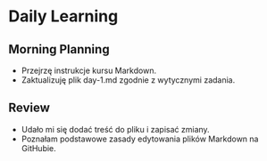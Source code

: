 # Daily Learning
## Morning Planning
- Przejrzę instrukcje kursu Markdown.
- Zaktualizuję plik day-1.md zgodnie z wytycznymi zadania.

## Review
- Udało mi się dodać treść do pliku i zapisać zmiany.
- Poznałam podstawowe zasady edytowania plików Markdown na GitHubie.
